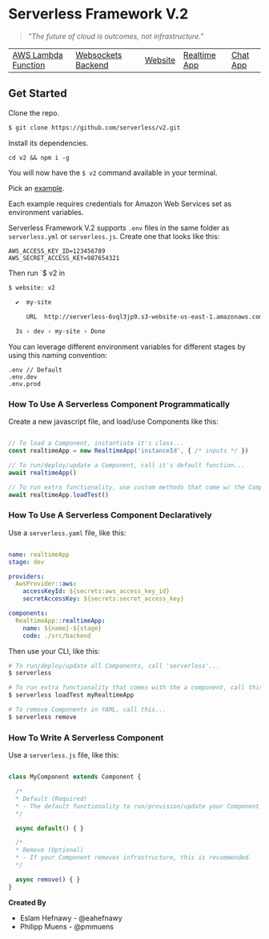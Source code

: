 # Serverless Framework V.2



> _"The future of cloud is outcomes, not infrastructure."_


|   |   |   |   |   |
|---|---|---|---|---|
|[AWS Lambda Function](./examples/aws-lambda)|[Websockets Backend](./examples/socket)|[Website](./examples/website)|[Realtime App](./examples/realtime-app)|[Chat App](./examples/chat-app)|


## Get Started

Clone the repo.

```bash
$ git clone https://github.com/serverless/v2.git
```

Install its dependencies.

```
cd v2 && npm i -g
```

You will now have the `$ v2` command available in your terminal.

Pick an [example](./example).

Each example requires credentials for Amazon Web Services set as environment variables.

Serverless Framework V.2 supports `.env` files in the same folder as `serverless.yml` or `serverless.js`.  Create one that looks like this:

```text
AWS_ACCESS_KEY_ID=123456789
AWS_SECRET_ACCESS_KEY=987654321
```

Then run `$ v2 in 

```bash
$ website: v2
  
  ✔  my-site

     URL  http://serverless-6vql3jp9.s3-website-us-east-1.amazonaws.com

  3s › dev › my-site › Done
```

You can leverage different environment variables for different stages by using this naming convention:

```
.env // Default
.env.dev
.env.prod
```

### How To Use A Serverless Component Programmatically

Create a new javascript file, and load/use Components like this:

```javascript

// To load a Component, instantiate it's class...
const realtimeApp = new RealtimeApp('instanceId', { /* inputs */ })

// To run/deploy/update a Component, call it's default function...
await realtimeApp()

// To run extra functionality, use custom methods that come w/ the Component...
await realtimeApp.loadTest()
```

### How To Use A Serverless Component Declaratively

Use a `serverless.yaml` file, like this:

```yaml

name: realtimeApp
stage: dev

providers:
  AwsProvider::aws:
    accessKeyId: ${secrets:aws_access_key_id}
    secretAccessKey: ${secrets:secret_access_key}

components:
  RealtimeApp::realtimeApp:
    name: ${name}-${stage}
    code: ./src/backend
```

Then use your CLI, like this:

```bash
# To run/deploy/update all Components, call 'serverless'...
$ serverless

# To run extra functionality that comes with the a component, call this...
$ serverless loadTest myRealtimeApp

# To remove Components in YAML, call this...
$ serverless remove
```

### How To Write A Serverless Component

Use a `serverless.js` file, like this:

```javascript

class MyComponent extends Component {

  /*
  * Default (Required)
  * - The default functionality to run/provision/update your Component
  */

  async default() { }

  /*
  * Remove (Optional)
  * - If your Component removes infrastructure, this is recommended.
  */

  async remove() { }
}

```

**Created By**

* Eslam Hefnawy - @eahefnawy
* Philipp Muens - @pmmuens
